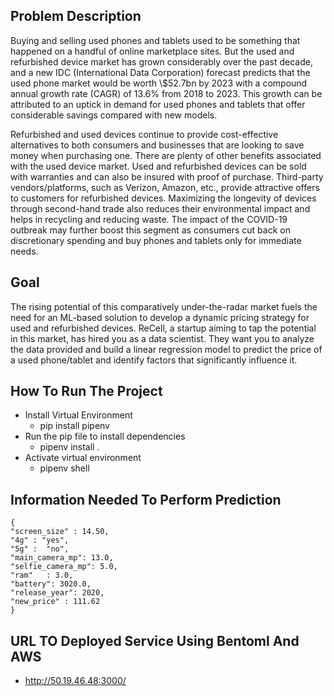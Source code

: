 ## Problem Description

Buying and selling used phones and tablets used to be something that happened on a handful of online marketplace sites. But the used and refurbished device market has grown considerably over the past decade, and a new IDC (International Data Corporation) forecast predicts that the used phone market would be worth \\$52.7bn by 2023 with a compound annual growth rate (CAGR) of 13.6% from 2018 to 2023. This growth can be attributed to an uptick in demand for used phones and tablets that offer considerable savings compared with new models.

Refurbished and used devices continue to provide cost-effective alternatives to both consumers and businesses that are looking to save money when purchasing one. There are plenty of other benefits associated with the used device market. Used and refurbished devices can be sold with warranties and can also be insured with proof of purchase. Third-party vendors/platforms, such as Verizon, Amazon, etc., provide attractive offers to customers for refurbished devices. Maximizing the longevity of devices through second-hand trade also reduces their environmental impact and helps in recycling and reducing waste. The impact of the COVID-19 outbreak may further boost this segment as consumers cut back on discretionary spending and buy phones and tablets only for immediate needs.

 
## Goal 

The rising potential of this comparatively under-the-radar market fuels the need for an ML-based solution to develop a dynamic pricing strategy for used and refurbished devices. ReCell, a startup aiming to tap the potential in this market, has hired you as a data scientist. They want you to analyze the data provided and build a linear regression model to predict the price of a used phone/tablet and identify factors that significantly influence it.


## How To Run The Project
- Install Virtual Environment 
    - pip install pipenv 
- Run the pip file to install dependencies
    - pipenv install . 
- Activate virtual environment
    - pipenv shell 

## Information Needed To Perform Prediction 
    {
    "screen_size" : 14.50, 
    "4g" : "yes",	
    "5g" :  "no",
    "main_camera_mp": 13.0,	
    "selfie_camera_mp": 5.0,	
    "ram"	: 3.0, 
    "battery": 3020.0,		
    "release_year": 2020,	
    "new_price"	: 111.62
    }

## URL TO Deployed Service Using Bentoml And AWS
- http://50.19.46.48:3000/
